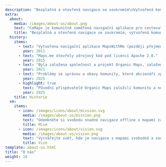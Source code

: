 ```yaml
---
description: "Bezplatná a otevřená navigace se soukromím\nVytvořená komunitou\n"
extra:
  about:
    media: /images/about-us/about.png
    text: "CoMaps je komunitně zaměřená navigační aplikace pro cestovatele – řidiče, turisty a cyklisty – která dbá na ochranu soukromí. Využívá data z projektu OpenStreetMap, která jsou tvořena přispěvateli z celého světa. Nabízí navigaci s důrazem na soukromí – bez identifikace uživatelů a bez sběru dat. Funkce CoMaps lze používat i bez aktivního připojení k internetu, což umožňuje offline navigaci ve městech i na odlehlých místech, kde není dostupný mobilní signál. CoMaps je projekt s otevřeným zdrojovým kódem a klade důraz na konunitní vývoj."
    title: "Bezplatná a otevřená navigace se soukromím, vytvořená komunitou"
  history:
    items:
      - text: "Vytvořena navigační aplikace MapsWithMe (později přejmenována na Maps.me)"
        year: 2011
      - text: "Maps.me otevřely zdrojový kód pod licencí Apache 2.0."
        year: 2015
      - text: "Byla založena společnost a projekt Organic Maps, založený na zdrojovém kódu Maps.me."
        year: 2021
      - text: "Problémy se správou a obavy komunity, které akcionáři společnosti neřešili, zbrzdily vývoj Organic Maps na několik měsíců."
        year: 2025
      - highlight: true
        text: "Původní přispěvatelé Organic Maps založili komunitu a neziskový projekt **CoMaps**, založený na zdrojovém kódu projektu Organic Maps."
        year: 2025
    title: Historie
  vm:
    items:
      - icon: /images/icons/about/mission.svg
        media: /images/about-us/mission.png
        text: "Odemkněte si svobodu snadné navigace offline s mapami zaměřenými na soukromí pro řidiče, turisty a cyklisty, které jsou poháněny komunitou."
        title: Mise
      - icon: /images/icons/about/vision.svg
        media: /images/about-us/vision.png
        text: "Vytvářejte svět, kde je navigace s mapami svobodná a soukromí je hlavní volbou na Zemi."
        title: Vize
template: about-us.html
title: "O nás"
weight: 10
---
```

